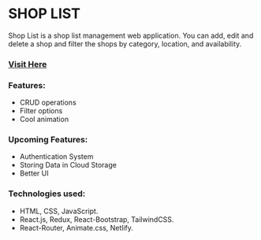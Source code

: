# SHOP LIST

Shop List is a shop list management web application. You can add, edit and delete a shop and filter the shops by category, location, and availability.

### [Visit Here](https://shop-list-redux.netlify.app/)

### Features:
* CRUD operations
* Filter options
* Cool animation

### Upcoming Features:
* Authentication System
* Storing Data in Cloud Storage
* Better UI

### Technologies used:
* HTML, CSS, JavaScript.
* React.js, Redux, React-Bootstrap, TailwindCSS.
* React-Router, Animate.css, Netlify.


